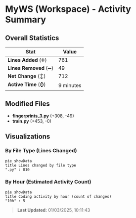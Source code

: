# MyWS (Workspace) - Activity Summary 

## Overall Statistics

| Stat                   | Value                                                             |
| ---------------------- | ----------------------------------------------------------------- |
| **Lines Added** (➕)   | 761                                          |
| **Lines Removed** (➖) | 49                                        |
| **Net Change** (↕)    | 712                |
| **Active Time** (⌚)   | 9 minutes |


## Modified Files
- **fingerprints_3.py** (+308, -49)
- **train.py** (+453, -0)

## Visualizations

### By File Type (Lines Changed)

```mermaid
pie showData
title Lines changed by file type
".py" : 810
```

### By Hour (Estimated Activity Count)

```mermaid
pie showData
title Coding activity by hour (count of changes)
"10h" : 5
```


> **Last Updated:** 01/03/2025, 10:11:43